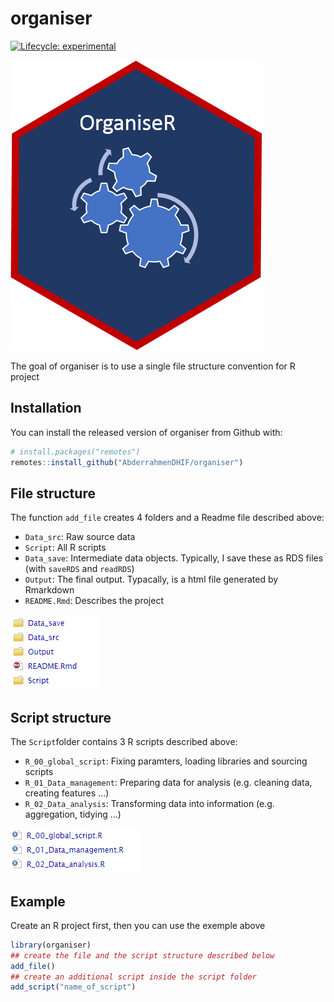 
<!-- README.md is generated from README.Rmd. Please edit that file -->
organiser
=========

<!-- badges: start -->
[![Lifecycle: experimental](https://img.shields.io/badge/lifecycle-experimental-orange.svg)](https://www.tidyverse.org/lifecycle/#experimental) <!-- badges: end -->

![sticker](inst/figures/organiseR.png)

The goal of organiser is to use a single file structure convention for R project

Installation
------------

You can install the released version of organiser from Github with:

``` r
# install.packages("remotes")
remotes::install_github("AbderrahmenDHIF/organiser")
```

File structure
--------------

The function `add_file` creates 4 folders and a Readme file described above:

-   `Data_src`: Raw source data
-   `Script`: All R scripts
-   `Data_save`: Intermediate data objects. Typically, I save these as RDS files (with `saveRDS` and `readRDS`)
-   `Output`: The final output. Typacally, is a html file generated by Rmarkdown
-   `README.Rmd`: Describes the project

![file](inst/figures/filestr.PNG)

Script structure
----------------

The `Script`folder contains 3 R scripts described above:

-   `R_00_global_script`: Fixing paramters, loading libraries and sourcing scripts
-   `R_01_Data_management`: Preparing data for analysis (e.g. cleaning data, creating features ...)
-   `R_02_Data_analysis`: Transforming data into information (e.g. aggregation, tidying ...)

![script](inst/figures/scriptstr.PNG)

Example
-------

Create an R project first, then you can use the exemple above

``` r
library(organiser)
## create the file and the script structure described below
add_file()
## create an additional script inside the script folder
add_script("name_of_script")
```
